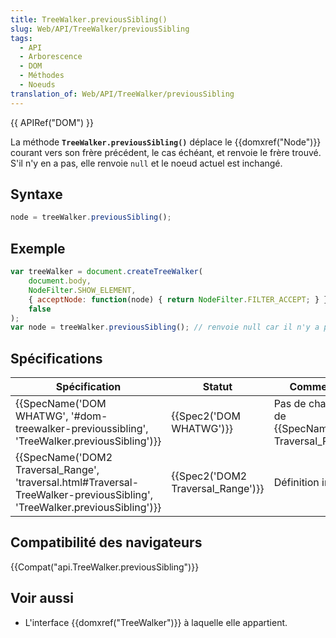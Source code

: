 ```yaml
---
title: TreeWalker.previousSibling()
slug: Web/API/TreeWalker/previousSibling
tags:
  - API
  - Arborescence
  - DOM
  - Méthodes
  - Noeuds
translation_of: Web/API/TreeWalker/previousSibling
---
```

{{ APIRef("DOM") }}

La méthode **`TreeWalker.previousSibling()`** déplace le {{domxref("Node")}} courant vers son frère précédent, le cas échéant, et renvoie le frère trouvé. S'il n'y en a pas, elle renvoie `null` et le noeud actuel est inchangé.

## Syntaxe

```js
node = treeWalker.previousSibling();
```

## Exemple

```js
var treeWalker = document.createTreeWalker(
    document.body,
    NodeFilter.SHOW_ELEMENT,
    { acceptNode: function(node) { return NodeFilter.FILTER_ACCEPT; } },
    false
);
var node = treeWalker.previousSibling(); // renvoie null car il n'y a pas de frère précédent
```

## Spécifications

| Spécification                                                                                                                                                    | Statut                                       | Commentaire                                                           |
| ---------------------------------------------------------------------------------------------------------------------------------------------------------------- | -------------------------------------------- | --------------------------------------------------------------------- |
| {{SpecName('DOM WHATWG', '#dom-treewalker-previoussibling', 'TreeWalker.previousSibling')}}                                         | {{Spec2('DOM WHATWG')}}             | Pas de changement de {{SpecName('DOM2 Traversal_Range')}} |
| {{SpecName('DOM2 Traversal_Range', 'traversal.html#Traversal-TreeWalker-previousSibling', 'TreeWalker.previousSibling')}} | {{Spec2('DOM2 Traversal_Range')}} | Définition initiale.                                                  |

## Compatibilité des navigateurs

{{Compat("api.TreeWalker.previousSibling")}}

## Voir aussi

- L'interface {{domxref("TreeWalker")}} à laquelle elle appartient.
